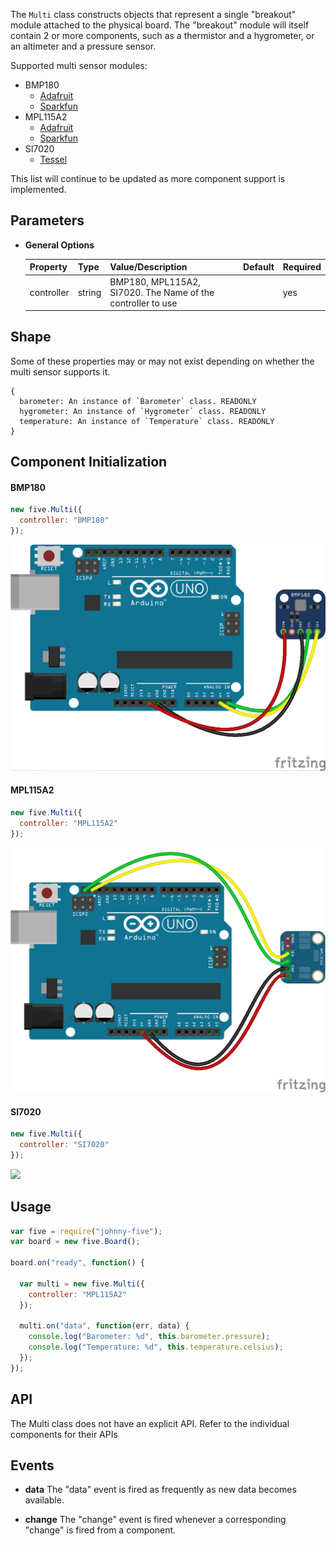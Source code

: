 The `Multi` class constructs objects that represent a single "breakout" module attached to the physical board. The "breakout" module will itself contain 2 or more components, such as a thermistor and a hygrometer, or an altimeter and a pressure sensor. 

Supported multi sensor modules: 

- BMP180
  - [Adafruit](https://www.adafruit.com/products/1603)
  - [Sparkfun](https://www.sparkfun.com/products/11824)
- MPL115A2
  - [Adafruit](https://www.adafruit.com/products/992)
  - [Sparkfun](https://www.sparkfun.com/products/9721)
- SI7020
  - [Tessel](http://start.tessel.io/modules/climate)

This list will continue to be updated as more component support is implemented.

## Parameters

- **General Options**

  | Property | Type   | Value/Description                                  | Default   | Required |
  |---------------|--------|-----------|-------------------------------------|-----------|
  | controller    | string | BMP180, MPL115A2, SI7020. The Name of the controller to use            |  | yes       |


## Shape 
Some of these properties may or may not exist depending on whether the multi sensor supports it.

```
{ 
  barometer: An instance of `Barometer` class. READONLY
  hygrometer: An instance of `Hygrometer` class. READONLY
  temperature: An instance of `Temperature` class. READONLY
}
```

## Component Initialization

#### BMP180

```js
new five.Multi({
  controller: "BMP180"
});
```

![](https://github.com/rwaldron/johnny-five/raw/master/docs/breadboard/multi-bmp180.png)   


#### MPL115A2

```js
new five.Multi({
  controller: "MPL115A2"
});
```

![](https://github.com/rwaldron/johnny-five/raw/master/docs/breadboard/multi-mpl115a2.png)   


#### SI7020

```js
new five.Multi({
  controller: "SI7020"
});
```

![](http://johnny-five.io/img/breadboard/temperature-SI7020.png)   


## Usage

```js
var five = require("johnny-five");
var board = new five.Board();

board.on("ready", function() {

  var multi = new five.Multi({
    controller: "MPL115A2"
  });

  multi.on("data", function(err, data) {
    console.log("Barometer: %d", this.barometer.pressure);
    console.log("Temperature: %d", this.temperature.celsius);
  });
});
```

## API

The Multi class does not have an explicit API.  Refer to the individual components for their APIs

## Events

- **data** The "data" event is fired as frequently as new data becomes available.

- **change** The "change" event is fired whenever a corresponding "change" is fired from a component.

